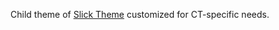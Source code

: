 Child theme of [Slick Theme](https://github.com/pichalite/nodebb-theme-slick) customized for CT-specific needs.
